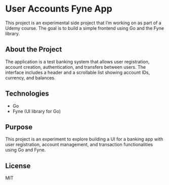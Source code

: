 # User Accounts Fyne App

This project is an experimental side project that I’m working on as part of a Udemy course. The goal is to build a simple frontend using Go and the Fyne library.

## About the Project

The application is a test banking system that allows user registration, account creation, authentication, and transfers between users. The interface includes a header and a scrollable list showing account IDs, currency, and balances.

## Technologies

- Go
- Fyne (UI library for Go)

## Purpose

This project is an experiment to explore building a UI for a banking app with user registration, account management, and transaction functionalities using Go and Fyne.

## License

MIT
